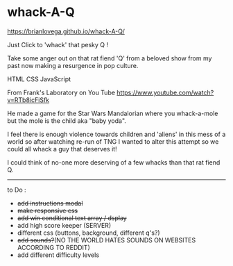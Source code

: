 # whack-A-Q

https://brianlovega.github.io/whack-A-Q/

Just Click to 'whack' that pesky Q !

Take some anger out on that rat fiend 'Q' from a beloved show from my past now making a resurgence in pop culture.

HTML CSS JavaScript

From Frank's Laboratory on You Tube
https://www.youtube.com/watch?v=RTb8icFiSfk

He made a game for the Star Wars Mandalorian where you whack-a-mole but the mole is the child aka "baby yoda".

I feel there is enough violence towards children and 'aliens' in this mess of a world so after watching re-run of TNG I wanted to alter this attempt so we could all whack a guy that deserves it!

I could think of no-one more deserving of a few whacks than that rat fiend Q.

---

to Do :

- ~~add instructions modal~~
- ~~make responsive css~~
- ~~add win conditional text array / dsplay~~
- add high score keeper (SERVER)
- different css (buttons, background, different q's?)
- ~~add sounds?~~(NO THE WORLD HATES SOUNDS ON WEBSITES ACCORDING TO REDDIT)
- add different difficulty levels
